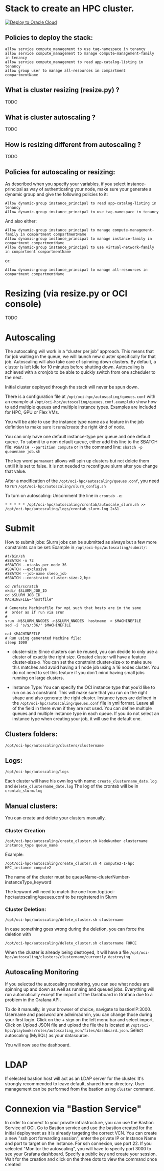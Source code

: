 # Stack to create an HPC cluster. 

[![Deploy to Oracle Cloud](https://oci-resourcemanager-plugin.plugins.oci.oraclecloud.com/latest/deploy-to-oracle-cloud.svg)](https://cloud.oracle.com/resourcemanager/stacks/create?zipUrl=https://github.com/oracle-quickstart/oci-hpc/archive/refs/heads/master.zip)


## Policies to deploy the stack: 
```
allow service compute_management to use tag-namespace in tenancy
allow service compute_management to manage compute-management-family in tenancy
allow service compute_management to read app-catalog-listing in tenancy
allow group user to manage all-resources in compartment compartmentName
```

## What is cluster resizing (resize.py) ?
TODO

## What is cluster autoscaling ?
TODO

## How is resizing different from autoscaling ?
TODO

## Policies for autoscaling or resizing:
As described when you specify your variables, if you select instance-principal as way of authenticating your node, make sure your generate a dynamic group and give the following policies to it: 
```
Allow dynamic-group instance_principal to read app-catalog-listing in tenancy
Allow dynamic-group instance_principal to use tag-namespace in tenancy
```
And also either:

```
Allow dynamic-group instance_principal to manage compute-management-family in compartment compartmentName
Allow dynamic-group instance_principal to manage instance-family in compartment compartmentName
Allow dynamic-group instance_principal to use virtual-network-family in compartment compartmentName
```
or:

`Allow dynamic-group instance_principal to manage all-resources in compartment compartmentName`


# Resizing (via resize.py or OCI console)
TODO


# Autoscaling

The autoscaling will work in a “cluster per job” approach. This means that for job waiting in the queue, we will launch new cluster specifically for that job. Autoscaling will also take care of spinning down clusters. By default, a cluster is left Idle for 10 minutes before shutting down. Autoscaling is achieved with a cronjob to be able to quickly switch from one scheduler to the next.

Initial cluster deployed through the stack will never be spun down.

There is a configuration file at `/opt/oci-hpc/autoscaling/queues.conf` with an example at `/opt/oci-hpc/autoscaling/queues.conf.example`to show how to add multiple queues and multiple instance types. Examples are included for HPC, GPU or Flex VMs. 

You will be able to use the instance type name as a feature in the job definition to make sure it runs/create the right kind of node. 

You can only have one default instance-type per queue and one default queue. To submit to a non default queue, either add this line to the SBATCH file: `#SBATCH --partition compute` or in the command line: `sbatch -p queuename job.sh`

The key word `permanent` allows will spin up clusters but not delete them untill it is set to false. It is not needed to reconfigure slurm after you change that value. 

After a modification of the `/opt/oci-hpc/autoscaling/queues.conf`, you need to run 
`/opt/oci-hpc/autoscaling/slurm_config.sh`

To turn on autoscaling: 
Uncomment the line in `crontab -e`:
```
* * * * * /opt/oci-hpc/autoscaling/crontab/autoscale_slurm.sh >> /opt/oci-hpc/autoscaling/logs/crontab_slurm.log 2>&1
```

# Submit
How to submit jobs: 
Slurm jobs can be submitted as always but a few more constraints can be set: 
Example in `/opt/oci-hpc/autoscaling/submit/`: 

```
#!/bin/sh
#SBATCH -n 72
#SBATCH --ntasks-per-node 36
#SBATCH --exclusive
#SBATCH --job-name sleep_job
#SBATCH --constraint cluster-size-2,hpc

cd /nfs/scratch
mkdir $SLURM_JOB_ID
cd $SLURM_JOB_ID
MACHINEFILE="hostfile"

# Generate Machinefile for mpi such that hosts are in the same
#  order as if run via srun
#
srun -N$SLURM_NNODES -n$SLURM_NNODES  hostname  > $MACHINEFILE
sed -i 's/$/:36/' $MACHINEFILE

cat $MACHINEFILE
# Run using generated Machine file:
sleep 1000
```

- cluster-size: Since clusters can be reused, you can decide to only use a cluster of exactly the right size. Created cluster will have a feature cluster-size-x. You can set the constraint cluster-size-x to make sure this matches and avoid having a 1 node job using a 16 nodes cluster. You do not need to set this feature if you don't mind having small jobs running on large clusters.  

- Instance Type: You can specify the OCI instance type that you’d like to run on as a constraint. This will make sure that you run on the right shape and also generate the right cluster. Instance types are defined in the `/opt/oci-hpc/autoscaling/queues.conf` file in yml format. Leave all of the field in there even if they are not used. You can define multiple queues and multiple instance type in each queue. If you do not select an instance type when creating your job, it will use the default one.

## Clusters folders: 
```
/opt/oci-hpc/autoscaling/clusters/clustername
```

## Logs: 
```
/opt/oci-hpc/autoscaling/logs
```

Each cluster will have his own log with name: `create_clustername_date.log` and `delete_clustername_date.log`
The log of the crontab will be in `crontab_slurm.log`


## Manual clusters: 
You can create and delete your clusters manually. 
### Cluster Creation
```
/opt/oci-hpc/autoscaling/create_cluster.sh NodeNumber clustername instance_type queue_name
```
Example: 
```
/opt/oci-hpc/autoscaling/create_cluster.sh 4 compute2-1-hpc HPC_instance compute2
```
The name of the cluster must be
queueName-clusterNumber-instanceType_keyword

The keyword will need to match the one from /opt/oci-hpc/autoscaling/queues.conf to be regirstered in Slurm

### Cluster Deletion: 
```
/opt/oci-hpc/autoscaling/delete_cluster.sh clustername
```

In case something goes wrong during the deletion, you can force the deletion with 
```
/opt/oci-hpc/autoscaling/delete_cluster.sh clustername FORCE
```
When the cluster is already being destroyed, it will have a file `/opt/oci-hpc/autoscaling/clusters/clustername/currently_destroying` 

## Autoscaling Monitoring
If you selected the autoscaling monitoring, you can see what nodes are spinning up and down as well as running and queued jobs. Everything will run automatically except the import of the Dashboard in Grafana due to a problem in the Grafana API. 

To do it manually, in your browser of choice, navigate to bastionIP:3000. Username and password are admin/admin, you can change those during your first login. Click on the + sign on the left menu bar and select import. Click on Upload JSON file and upload the file the is located at `/opt/oci-hpc/playbooks/roles/autoscaling_mon/files/dashboard.json`. Select autoscaling (MySQL) as your datasource. 

You will now see the dashboard. 


# LDAP 
If selected bastion host will act as an LDAP server for the cluster. It's strongly recommended to leave default, shared home directory. 
User management can be performed from the bastion using ``` cluster ``` command. 


# Connexion via "Bastion Service"

In order to connect to your private infrastructure, you can use the Bastion Service of OCI. Go to Bastion service and use the bastion created for the initial deployment as it is already targeting the correct VCN. You can create a new "ssh port forwarding session", enter the private IP or Instance Name and port to target on the instance. For ssh connexion, use port 22. If you selected "Monitor the autoscaling", you will have to specify port 3000 to see your Grafana dashboard. Specify a public key and create your session. Wait for the creation and click on the three dots to view the command once created
